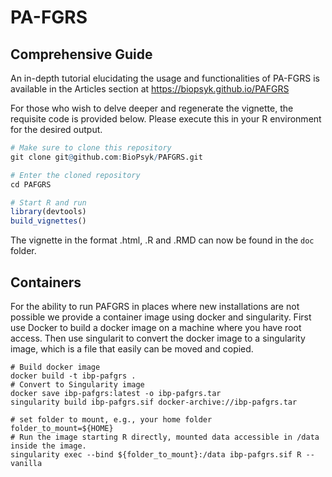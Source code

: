# PA-FGRS

## Comprehensive Guide
An in-depth tutorial elucidating the usage and functionalities of PA-FGRS is available in the Articles section at https://biopsyk.github.io/PAFGRS

For those who wish to delve deeper and regenerate the vignette, the requisite code is provided below. Please execute this in your R environment for the desired output.

``` r
# Make sure to clone this repository
git clone git@github.com:BioPsyk/PAFGRS.git

# Enter the cloned repository
cd PAFGRS

# Start R and run
library(devtools)
build_vignettes()
```

The vignette in the format .html, .R and .RMD can now be found in the `doc` folder. 

## Containers
For the ability to run PAFGRS in places where new installations are not possible we provide a container image using docker and singularity. First use Docker to build a docker image on a machine where you have root access. Then use singularit to convert the docker image to a singularity image, which is a file that easily can be moved and copied. 

```
# Build docker image
docker build -t ibp-pafgrs .
# Convert to Singularity image
docker save ibp-pafgrs:latest -o ibp-pafgrs.tar
singularity build ibp-pafgrs.sif docker-archive://ibp-pafgrs.tar

# set folder to mount, e.g., your home folder
folder_to_mount=${HOME}
# Run the image starting R directly, mounted data accessible in /data inside the image.
singularity exec --bind ${folder_to_mount}:/data ibp-pafgrs.sif R --vanilla
```


